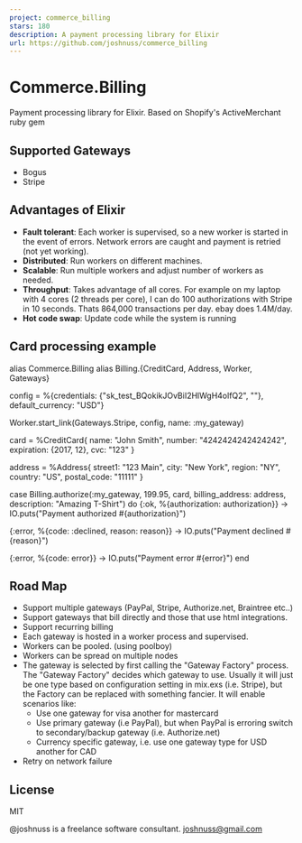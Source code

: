 ```yaml
---
project: commerce_billing
stars: 180
description: A payment processing library for Elixir
url: https://github.com/joshnuss/commerce_billing
---
```


Commerce.Billing
================

Payment processing library for Elixir. Based on Shopify's ActiveMerchant ruby gem

Supported Gateways
------------------

-   Bogus
-   Stripe

Advantages of Elixir
--------------------

-   **Fault tolerant**: Each worker is supervised, so a new worker is started in the event of errors. Network errors are caught and payment is retried (not yet working).
-   **Distributed**: Run workers on different machines.
-   **Scalable**: Run multiple workers and adjust number of workers as needed.
-   **Throughput**: Takes advantage of all cores. For example on my laptop with 4 cores (2 threads per core), I can do 100 authorizations with Stripe in 10 seconds. Thats 864,000 transactions per day. ebay does 1.4M/day.
-   **Hot code swap**: Update code while the system is running

Card processing example
-----------------------

alias Commerce.Billing
alias Billing.{CreditCard, Address, Worker, Gateways}

config \= %{credentials: {"sk\_test\_BQokikJOvBiI2HlWgH4olfQ2", ""},
           default\_currency: "USD"}

Worker.start\_link(Gateways.Stripe, config, name: :my\_gateway)

card \= %CreditCard{
  name: "John Smith",
  number: "4242424242424242",
  expiration: {2017, 12},
  cvc: "123"
}

address \= %Address{
  street1: "123 Main",
  city: "New York",
  region: "NY",
  country: "US",
  postal\_code: "11111"
}

case Billing.authorize(:my\_gateway, 199.95, card, billing\_address: address,
                                                   description: "Amazing T-Shirt") do
  {:ok,    %{authorization: authorization}} \->
    IO.puts("Payment authorized #{authorization}")

  {:error, %{code: :declined, reason: reason}} \->
    IO.puts("Payment declined #{reason}")

  {:error, %{code: error}} \->
    IO.puts("Payment error #{error}")
end

Road Map
--------

-   Support multiple gateways (PayPal, Stripe, Authorize.net, Braintree etc..)
-   Support gateways that bill directly and those that use html integrations.
-   Support recurring billing
-   Each gateway is hosted in a worker process and supervised.
-   Workers can be pooled. (using poolboy)
-   Workers can be spread on multiple nodes
-   The gateway is selected by first calling the "Gateway Factory" process. The "Gateway Factory" decides which gateway to use. Usually it will just be one type based on configuration setting in mix.exs (i.e. Stripe), but the Factory can be replaced with something fancier. It will enable scenarios like:
    -   Use one gateway for visa another for mastercard
    -   Use primary gateway (i.e PayPal), but when PayPal is erroring switch to secondary/backup gateway (i.e. Authorize.net)
    -   Currency specific gateway, i.e. use one gateway type for USD another for CAD
-   Retry on network failure

License
-------

MIT

@joshnuss is a freelance software consultant. joshnuss@gmail.com
